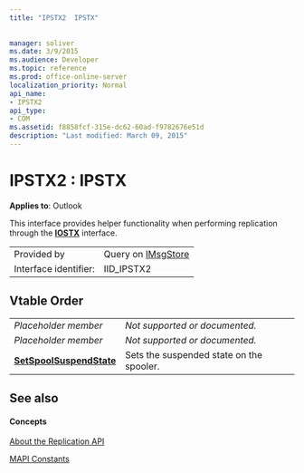 ```yaml
---
title: "IPSTX2  IPSTX"
 
 
manager: soliver
ms.date: 3/9/2015
ms.audience: Developer
ms.topic: reference
ms.prod: office-online-server
localization_priority: Normal
api_name:
- IPSTX2
api_type:
- COM
ms.assetid: f8858fcf-315e-dc62-60ad-f9782676e51d
description: "Last modified: March 09, 2015"
---
```


# IPSTX2 : IPSTX

  
  
**Applies to**: Outlook 
  
This interface provides helper functionality when performing replication through the **[IOSTX](iostxiunknown.md)** interface. 
  
|||
|:-----|:-----|
|Provided by  <br/> |Query on [IMsgStore](imsgstoreimapiprop.md) <br/> |
|Interface identifier:  <br/> |IID_IPSTX2  <br/> |
   
## Vtable Order

|||
|:-----|:-----|
| *Placeholder member*  <br/> | *Not supported or documented.*  <br/> |
| *Placeholder member*  <br/> | *Not supported or documented.*  <br/> |
|**[SetSpoolSuspendState](ipstx2-setspoolsuspendstate.md)** <br/> |Sets the suspended state on the spooler.  <br/> |
   
## See also

#### Concepts

[About the Replication API](about-the-replication-api.md)
  
[MAPI Constants](mapi-constants.md)

